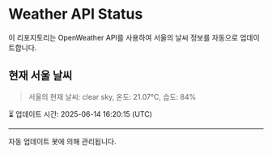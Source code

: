 
# Weather API Status

이 리포지토리는 OpenWeather API를 사용하여 서울의 날씨 정보를 자동으로 업데이트합니다.

## 현재 서울 날씨
> 서울의 현재 날씨: clear sky, 온도: 21.07°C, 습도: 84%

⏳ 업데이트 시간: 2025-06-14 16:20:15 (UTC)

---
자동 업데이트 봇에 의해 관리됩니다.
